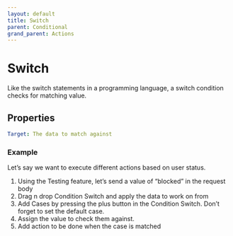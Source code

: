 ```yaml
---
layout: default
title: Switch
parent: Conditional
grand_parent: Actions
---
```

# Switch
Like the switch statements in a programming language, a switch condition checks for matching value.

## Properties
```yaml
Target: The data to match against
```

### Example
Let’s say we want to execute different actions based on user status.

1. Using the Testing feature, let’s send a value of “blocked” in the request body
2. Drag n drop Condition Switch and apply the data to work on from
3. Add Cases by pressing the plus button in the Condition Switch. Don’t forget to set the default case.
4. Assign the value to check them against.
5. Add action to be done when the case is matched
